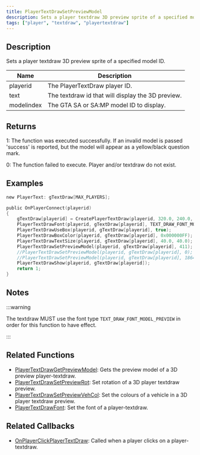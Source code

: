 ```yaml
---
title: PlayerTextDrawSetPreviewModel
description: Sets a player textdraw 3D preview sprite of a specified model ID.
tags: ["player", "textdraw", "playertextdraw"]
---
```


## Description

Sets a player textdraw 3D preview sprite of a specified model ID.

| Name       | Description                                       |
| ---------- | ------------------------------------------------- |
| playerid   | The PlayerTextDraw player ID.                     |
| text       | The textdraw id that will display the 3D preview. |
| modelindex | The GTA SA or SA:MP model ID to display.          |

## Returns

1: The function was executed successfully. If an invalid model is passed 'success' is reported, but the model will appear as a yellow/black question mark.

0: The function failed to execute. Player and/or textdraw do not exist.

## Examples

```c
new PlayerText: gTextDraw[MAX_PLAYERS];

public OnPlayerConnect(playerid)
{
    gTextDraw[playerid] = CreatePlayerTextDraw(playerid, 320.0, 240.0, "_");
    PlayerTextDrawFont(playerid, gTextDraw[playerid], TEXT_DRAW_FONT_MODEL_PREVIEW);
    PlayerTextDrawUseBox(playerid, gTextDraw[playerid], true);
    PlayerTextDrawBoxColor(playerid, gTextDraw[playerid], 0x000000FF);
    PlayerTextDrawTextSize(playerid, gTextDraw[playerid], 40.0, 40.0);
    PlayerTextDrawSetPreviewModel(playerid, gTextDraw[playerid], 411); // Show an Infernus (model 411)
    //PlayerTextDrawSetPreviewModel(playerid, gTextDraw[playerid], 0); //Display model 0 (CJ Skin)
    //PlayerTextDrawSetPreviewModel(playerid, gTextDraw[playerid], 18646); //Display model 18646 (police light object)
    PlayerTextDrawShow(playerid, gTextDraw[playerid]);
    return 1;
}
```

## Notes

:::warning

The textdraw MUST use the font type `TEXT_DRAW_FONT_MODEL_PREVIEW` in order for this function to have effect.

:::

## Related Functions

- [PlayerTextDrawGetPreviewModel](PlayerTextDrawGetPreviewModel): Gets the preview model of a 3D preview player-textdraw.
- [PlayerTextDrawSetPreviewRot](PlayerTextDrawSetPreviewRot): Set rotation of a 3D player textdraw preview.
- [PlayerTextDrawSetPreviewVehCol](PlayerTextDrawSetPreviewVehCol): Set the colours of a vehicle in a 3D player textdraw preview.
- [PlayerTextDrawFont](PlayerTextDrawFont): Set the font of a player-textdraw.

## Related Callbacks

- [OnPlayerClickPlayerTextDraw](../callbacks/OnPlayerClickPlayerTextDraw): Called when a player clicks on a player-textdraw.
